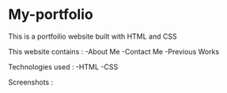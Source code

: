 # My-portfolio
This is a portfoilio website built with HTML and CSS

This website contains :
-About Me
-Contact Me
-Previous Works

Technologies used :
-HTML
-CSS

Screenshots : 

